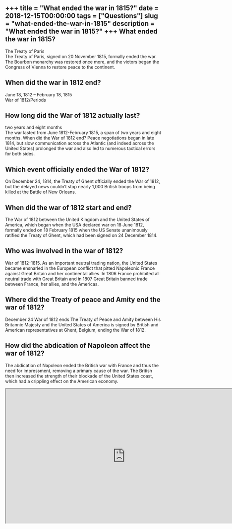 +++
title = "What ended the war in 1815?"
date = 2018-12-15T00:00:00
tags = ["Questions"]
slug = "what-ended-the-war-in-1815"
description = "What ended the war in 1815?"
+++
What ended the war in 1815?
---------------------------

The Treaty of Paris  
The Treaty of Paris, signed on 20 November 1815, formally ended the war. The Bourbon monarchy was restored once more, and the victors began the Congress of Vienna to restore peace to the continent.

When did the war in 1812 end?
-----------------------------

June 18, 1812 – February 18, 1815  
War of 1812/Periods

How long did the War of 1812 actually last?
-------------------------------------------

two years and eight months  
The war lasted from June 1812-February 1815, a span of two years and eight months. When did the War of 1812 end? Peace negotiations began in late 1814, but slow communication across the Atlantic (and indeed across the United States) prolonged the war and also led to numerous tactical errors for both sides.

Which event officially ended the War of 1812?
---------------------------------------------

On December 24, 1814, the Treaty of Ghent officially ended the War of 1812, but the delayed news couldn’t stop nearly 1,000 British troops from being killed at the Battle of New Orleans.

When did the war of 1812 start and end?
---------------------------------------

The War of 1812 between the United Kingdom and the United States of America, which began when the USA declared war on 18 June 1812, formally ended on 18 February 1815 when the US Senate unanimously ratified the Treaty of Ghent, which had been signed on 24 December 1814.

Who was involved in the war of 1812?
------------------------------------

War of 1812–1815. As an important neutral trading nation, the United States became ensnarled in the European conflict that pitted Napoleonic France against Great Britain and her continental allies. In 1806 France prohibited all neutral trade with Great Britain and in 1807 Great Britain banned trade between France, her allies, and the Americas.

Where did the Treaty of peace and Amity end the war of 1812?
------------------------------------------------------------

December 24 War of 1812 ends The Treaty of Peace and Amity between His Britannic Majesty and the United States of America is signed by British and American representatives at Ghent, Belgium, ending the War of 1812.

How did the abdication of Napoleon affect the war of 1812?
----------------------------------------------------------

The abdication of Napoleon ended the British war with France and thus the need for impressment, removing a primary cause of the war. The British then increased the strength of their blockade of the United States coast, which had a crippling effect on the American economy.

<iframe allow="accelerometer; autoplay; clipboard-write; encrypted-media; gyroscope; picture-in-picture" allowfullscreen="" class="__youtube_prefs__  epyt-is-override  no-lazyload" data-no-lazy="1" data-origheight="433" data-origwidth="770" data-skipgform_ajax_framebjll="" height="433" id="_ytid_14243" loading="lazy" src="https://www.youtube.com/embed/qMXqg2PKJZU?enablejsapi=1&autoplay=0&cc_load_policy=0&cc_lang_pref=&iv_load_policy=1&loop=0&modestbranding=0&rel=1&fs=1&playsinline=0&autohide=2&theme=dark&color=red&controls=1&" title="YouTube player" width="770"></iframe>